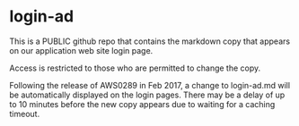 # login-ad
This is a PUBLIC github repo that contains the markdown copy that appears on our application web site login page.

Access is restricted to those who are permitted to change the copy.

Following the release of AWS0289 in Feb 2017, a change to login-ad.md will be automatically displayed on the login pages. There may be a delay of up to 10 minutes before the new copy appears due to waiting for a caching timeout.
